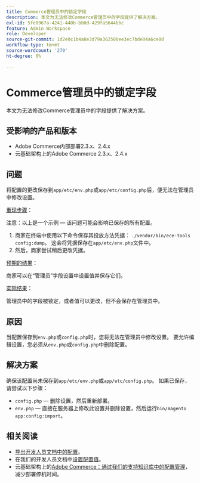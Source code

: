 ```yaml
---
title: Commerce管理员中的锁定字段
description: 本文为无法修改Commerce管理员中的字段提供了解决方案。
exl-id: 5fe0967a-4241-440b-bb0d-429fa5644bbc
feature: Admin Workspace
role: Developer
source-git-commit: 1d2e0c1b4a8e3d79a362500ee3ec7bde84a6ce0d
workflow-type: tm+mt
source-wordcount: '270'
ht-degree: 0%

---
```


# Commerce管理员中的锁定字段

本文为无法修改Commerce管理员中的字段提供了解决方案。

## 受影响的产品和版本

* Adobe Commerce内部部署2.3.x、2.4.x
* 云基础架构上的Adobe Commerce 2.3.x、2.4.x

## 问题

将配置的更改保存到`app/etc/env.php`或`app/etc/config.php`后，便无法在管理员中修改设置。

<u>重现步骤</u>：

注意：以上是一个示例 — 该问题可能会影响已保存的所有配置。

1. 商家在终端中使用以下命令保存其投放方法凭据： `./vendor/bin/ece-tools config:dump`。 这会将凭据保存在`app/etc/env.php`文件中。
1. 然后，商家尝试稍后更改凭据。

<u>预期的结果</u>：

商家可以在“管理员”字段设置中设置值并保存它们。

<u>实际结果</u>：

管理员中的字段被锁定，或者值可以更改，但不会保存在管理员中。

## 原因

当配置保存到`env.php`或`config.php`时，您将无法在管理员中修改设置。 要允许编辑设置，您必须从`env.php`或`config.php`中删除配置。

## 解决方案

确保该配置尚未保存到`app/etc/env.php`或`app/etc/config.php`。 如果已保存，请尝试以下步骤：

* `config.php` — 删除设置，然后重新部署。
* `env.php` — 直接在服务器上修改此设置并删除设置，然后运行`bin/magento app:config:import`。

## 相关阅读

* [导出开发人员文档中的配置](https://devdocs.magento.com/guides/v2.4/config-guide/cli/config-cli-subcommands-config-mgmt-export.html#sensitive-or-system-specific-settings)。
* 在我们的开发人员文档中[设置配置值](https://devdocs.magento.com/guides/v2.4/config-guide/cli/config-cli-subcommands-config-mgmt-set.html#config-cli-config-set)。
* 云基础架构上的[Adobe Commerce：通过我们的支持知识库中的配置管理](/help/how-to/general/magento-cloud-reduce-deployment-downtime-with-configuration-management.md)，减少部署停机时间。
